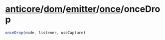 # [anticore](../../../../../../#reference)/[dom](../../../#reference)/[emitter](../../#reference)/[once](../#reference)/<a name="reference">onceDrop</a>

```js
onceDrop(node, listener, useCapture)
```